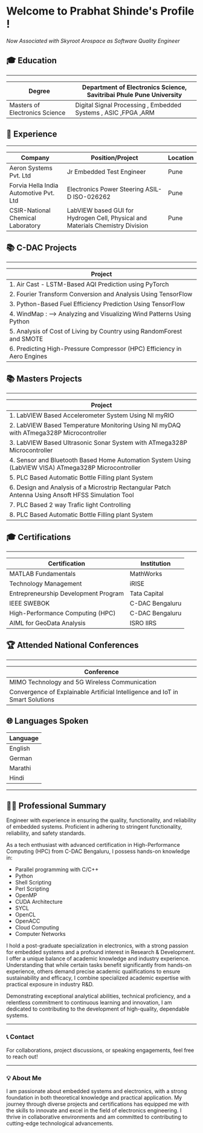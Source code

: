 # Welcome to Prabhat Shinde's Profile !

_Now Associated with Skyroot Arospace as Software Quality Engineer_

## 🎓 Education
_________________________________________________________________________________________________________________
| Degree                         | Department of Electronics Science, Savitribai Phule Pune University          |
|--------------------------------|------------------------------------------------------------------------------|
| Masters of Electronics Science |  Digital Signal Processing , Embedded Systems , ASIC ,FPGA ,ARM              |

## 💼 Experience
______________________________________________________________________________________________________________________
| Company                                   | Position/Project                                            | Location |
|-------------------------------------------|-------------------------------------------------------------|----------|
| Aeron Systems Pvt. Ltd                    | Jr Embedded Test Engineer                                   | Pune     |
| Forvia Hella India Automotive Pvt. Ltd    | Electronics Power Steering ASIL-D ISO-026262                | Pune     |
| CSIR-National Chemical Laboratory         | LabVIEW based GUI for Hydrogen Cell, Physical and Materials  Chemistry Division | Pune     |
                                                                                               


## 📚 C-DAC Projects
___________________________________________________________________________________________________________
| Project                                                                                                 |
|---------------------------------------------------------------------------------------------------------|
| 1. Air Cast - LSTM-Based AQI Prediction using PyTorch                                                   |
| 2. Fourier Transform Conversion and Analysis Using TensorFlow                                           |
| 3. Python-Based Fuel Efficiency Prediction Using TensorFlow                                             |
| 4. WindMap : --> Analyzing and Visualizing Wind Patterns Using Python                                   |
|  5. Analysis of Cost of Living by Country using RandomForest and SMOTE                                  |
|  6. Predicting High-Pressure Compressor (HPC) Efficiency in Aero Engines                                |



## 📚 Masters Projects
___________________________________________________________________________________________________________
| Project                                                                                                 |
|---------------------------------------------------------------------------------------------------------|
|  1.  LabVIEW Based Accelerometer System Using NI myRIO                                                  |
|  2.  LabVIEW Based Temperature Monitoring Using NI myDAQ with ATmega328P Microcontroller                |
|  3.  LabVIEW Based Ultrasonic Sonar System with ATmega328P Microcontroller                              |
|  4.  Sensor and Bluetooth Based Home Automation System Using (LabVIEW VISA) ATmega328P Microcontroller  |
|  5.  PLC Based Automatic Bottle Filling plant System                                                    |
|  6.  Design and Analysis of a Microstrip Rectangular Patch Antenna Using Ansoft HFSS Simulation Tool    |
|  7.  PLC Based 2 way Trafic light Controlling                                                           |
|  8.  PLC Based Automatic Bottle Filling plant System                                                    |



## 🎓 Certifications
____________________________________________________________________
| Certification                       | Institution                |
|-------------------------------------|----------------------------|
| MATLAB Fundamentals                 | MathWorks                  |
| Technology Management               | iRISE                      |
| Entrepreneurship Development Program| Tata Capital               |
| IEEE SWEBOK                         | C-DAC Bengaluru            |
| High-Performance Computing (HPC)    | C-DAC Bengaluru            |
| AIML for GeoData Analysis           | ISRO IIRS                  |


## 🏆 Attended National Conferences
________________________________________________________________________________________
| Conference                                                                           |
|--------------------------------------------------------------------------------------|
| MIMO Technology and 5G Wireless Communication                                        |
| Convergence of Explainable Artificial Intelligence and IoT in Smart Solutions        |


## 🌐 Languages Spoken
| Language |
|----------|
| English  |
| German   |
| Marathi  |
| Hindi    |

---

## 🧑‍💼 Professional Summary
Engineer with experience in ensuring the quality, functionality, and reliability of embedded systems. Proficient in adhering to stringent functionality, reliability, and safety standards. 

As a tech enthusiast with advanced certification in High-Performance Computing (HPC) from C-DAC Bengaluru, I possess hands-on knowledge in:
- Parallel programming with C/C++
- Python
- Shell Scripting
- Perl Scripting
- OpenMP
- CUDA Architecture
- SYCL
- OpenCL
- OpenACC
- Cloud Computing
- Computer Networks

I hold a post-graduate specialization in electronics, with a strong passion for embedded systems and a profound interest in Research & Development. I offer a unique balance of academic knowledge and industry experience. Understanding that while certain tasks benefit significantly from hands-on experience, others demand precise academic qualifications to ensure sustainability and efficacy, I combine specialized academic expertise with practical exposure in industry R&D.

Demonstrating exceptional analytical abilities, technical proficiency, and a relentless commitment to continuous learning and innovation, I am dedicated to contributing to the development of high-quality, dependable systems.

---

### 📞 Contact
For collaborations, project discussions, or speaking engagements, feel free to reach out!

---

### 💡 About Me
I am passionate about embedded systems and electronics, with a strong foundation in both theoretical knowledge and practical application. My journey through diverse projects and certifications has equipped me with the skills to innovate and excel in the field of electronics engineering. I thrive in collaborative environments and am committed to contributing to cutting-edge technological advancements.
